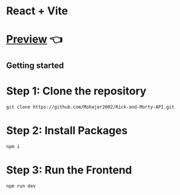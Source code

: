 # React + Vite

# [Preview](https://github.com/Mohajer2002/Rick-and-Morty-API/wiki) 👈

## Getting started
# Step 1: Clone the repository
```
git clone https://github.com/Mohajer2002/Rick-and-Morty-API.git
```

# Step 2: Install Packages
```
npm i
```

# Step 3: Run the Frontend
```
npm run dev
```

